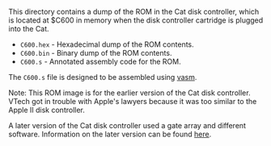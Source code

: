 
This directory contains a dump of the ROM in the Cat disk controller,
which is located at $C600 in memory when the disk controller cartridge
is plugged into the Cat.

* `C600.hex` - Hexadecimal dump of the ROM contents.
* `C600.bin` - Binary dump of the ROM contents.
* `C600.s` - Annotated assembly code for the ROM.

The `C600.s` file is designed to be assembled using
[vasm](http://sun.hasenbraten.de/vasm/).

Note: This ROM image is for the earlier version of the Cat disk
controller.  VTech got in trouble with Apple's lawyers because it was
too similar to the Apple II disk controller.

A later version of the Cat disk controller used a gate array and
different software.  Information on the later version can be found
[here](https://github.com/RedskullDC/Laser_3000_DSE_Cat/tree/main/Roms/Disk_Controller).
